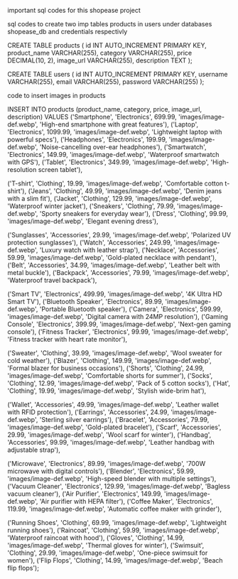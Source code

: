 important sql codes for this shopease project 

sql codes to create two imp tables products in users under databases shopease_db and credentials respectivly 


CREATE TABLE products (
    id INT AUTO_INCREMENT PRIMARY KEY,
    product_name VARCHAR(255),
    category VARCHAR(255),
    price DECIMAL(10, 2),
    image_url VARCHAR(255),
    description TEXT
);



CREATE TABLE users (
    id INT AUTO_INCREMENT PRIMARY KEY,
    username VARCHAR(255),
    email VARCHAR(255),
    password VARCHAR(255)
);



code to insert images in products


INSERT INTO products (product_name, category, price, image_url, description) VALUES
('Smartphone', 'Electronics', 699.99, 'images/image-def.webp', 'High-end smartphone with great features'),
('Laptop', 'Electronics', 1099.99, 'images/image-def.webp', 'Lightweight laptop with powerful specs'),
('Headphones', 'Electronics', 199.99, 'images/image-def.webp', 'Noise-cancelling over-ear headphones'),
('Smartwatch', 'Electronics', 149.99, 'images/image-def.webp', 'Waterproof smartwatch with GPS'),
('Tablet', 'Electronics', 349.99, 'images/image-def.webp', 'High-resolution screen tablet'),

('T-shirt', 'Clothing', 19.99, 'images/image-def.webp', 'Comfortable cotton t-shirt'),
('Jeans', 'Clothing', 49.99, 'images/image-def.webp', 'Denim jeans with a slim fit'),
('Jacket', 'Clothing', 129.99, 'images/image-def.webp', 'Waterproof winter jacket'),
('Sneakers', 'Clothing', 79.99, 'images/image-def.webp', 'Sporty sneakers for everyday wear'),
('Dress', 'Clothing', 99.99, 'images/image-def.webp', 'Elegant evening dress'),

('Sunglasses', 'Accessories', 29.99, 'images/image-def.webp', 'Polarized UV protection sunglasses'),
('Watch', 'Accessories', 249.99, 'images/image-def.webp', 'Luxury watch with leather strap'),
('Necklace', 'Accessories', 59.99, 'images/image-def.webp', 'Gold-plated necklace with pendant'),
('Belt', 'Accessories', 34.99, 'images/image-def.webp', 'Leather belt with metal buckle'),
('Backpack', 'Accessories', 79.99, 'images/image-def.webp', 'Waterproof travel backpack'),

('Smart TV', 'Electronics', 499.99, 'images/image-def.webp', '4K Ultra HD Smart TV'),
('Bluetooth Speaker', 'Electronics', 89.99, 'images/image-def.webp', 'Portable Bluetooth speaker'),
('Camera', 'Electronics', 599.99, 'images/image-def.webp', 'Digital camera with 24MP resolution'),
('Gaming Console', 'Electronics', 399.99, 'images/image-def.webp', 'Next-gen gaming console'),
('Fitness Tracker', 'Electronics', 99.99, 'images/image-def.webp', 'Fitness tracker with heart rate monitor'),

('Sweater', 'Clothing', 39.99, 'images/image-def.webp', 'Wool sweater for cold weather'),
('Blazer', 'Clothing', 149.99, 'images/image-def.webp', 'Formal blazer for business occasions'),
('Shorts', 'Clothing', 24.99, 'images/image-def.webp', 'Comfortable shorts for summer'),
('Socks', 'Clothing', 12.99, 'images/image-def.webp', 'Pack of 5 cotton socks'),
('Hat', 'Clothing', 19.99, 'images/image-def.webp', 'Stylish wide-brim hat'),

('Wallet', 'Accessories', 49.99, 'images/image-def.webp', 'Leather wallet with RFID protection'),
('Earrings', 'Accessories', 24.99, 'images/image-def.webp', 'Sterling silver earrings'),
('Bracelet', 'Accessories', 79.99, 'images/image-def.webp', 'Gold-plated bracelet'),
('Scarf', 'Accessories', 29.99, 'images/image-def.webp', 'Wool scarf for winter'),
('Handbag', 'Accessories', 99.99, 'images/image-def.webp', 'Leather handbag with adjustable strap'),

('Microwave', 'Electronics', 89.99, 'images/image-def.webp', '700W microwave with digital controls'),
('Blender', 'Electronics', 59.99, 'images/image-def.webp', 'High-speed blender with multiple settings'),
('Vacuum Cleaner', 'Electronics', 129.99, 'images/image-def.webp', 'Bagless vacuum cleaner'),
('Air Purifier', 'Electronics', 149.99, 'images/image-def.webp', 'Air purifier with HEPA filter'),
('Coffee Maker', 'Electronics', 119.99, 'images/image-def.webp', 'Automatic coffee maker with grinder'),

('Running Shoes', 'Clothing', 69.99, 'images/image-def.webp', 'Lightweight running shoes'),
('Raincoat', 'Clothing', 59.99, 'images/image-def.webp', 'Waterproof raincoat with hood'),
('Gloves', 'Clothing', 14.99, 'images/image-def.webp', 'Thermal gloves for winter'),
('Swimsuit', 'Clothing', 29.99, 'images/image-def.webp', 'One-piece swimsuit for women'),
('Flip Flops', 'Clothing', 14.99, 'images/image-def.webp', 'Beach flip flops');
